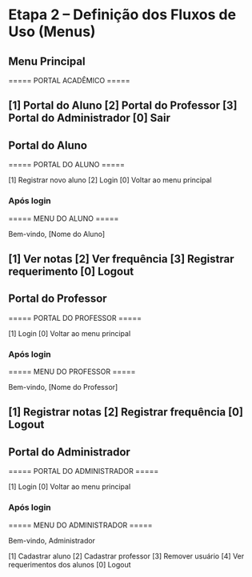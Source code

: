 # Etapa 2 – Definição dos Fluxos de Uso (Menus)

## Menu Principal

===== PORTAL ACADÊMICO =====

[1] Portal do Aluno
[2] Portal do Professor
[3] Portal do Administrador
[0] Sair
---


## Portal do Aluno

===== PORTAL DO ALUNO =====

[1] Registrar novo aluno
[2] Login
[0] Voltar ao menu principal

### Após login

===== MENU DO ALUNO =====

Bem-vindo, [Nome do Aluno]

[1] Ver notas
[2] Ver frequência
[3] Registrar requerimento
[0] Logout
---


## Portal do Professor

===== PORTAL DO PROFESSOR =====

[1] Login
[0] Voltar ao menu principal

### Após login

===== MENU DO PROFESSOR =====

Bem-vindo, [Nome do Professor]

[1] Registrar notas
[2] Registrar frequência
[0] Logout
---


## Portal do Administrador

===== PORTAL DO ADMINISTRADOR =====

[1] Login
[0] Voltar ao menu principal

### Após login

===== MENU DO ADMINISTRADOR =====

Bem-vindo, Administrador

[1] Cadastrar aluno
[2] Cadastrar professor
[3] Remover usuário
[4] Ver requerimentos dos alunos
[0] Logout